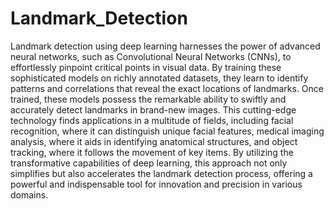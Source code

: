 # Landmark_Detection

Landmark detection using deep learning harnesses the power of advanced neural networks, such as Convolutional Neural Networks (CNNs), to effortlessly pinpoint critical points in visual data. By training these sophisticated models on richly annotated datasets, they learn to identify patterns and correlations that reveal the exact locations of landmarks. Once trained, these models possess the remarkable ability to swiftly and accurately detect landmarks in brand-new images. This cutting-edge technology finds applications in a multitude of fields, including facial recognition, where it can distinguish unique facial features, medical imaging analysis, where it aids in identifying anatomical structures, and object tracking, where it follows the movement of key items. By utilizing the transformative capabilities of deep learning, this approach not only simplifies but also accelerates the landmark detection process, offering a powerful and indispensable tool for innovation and precision in various domains.
